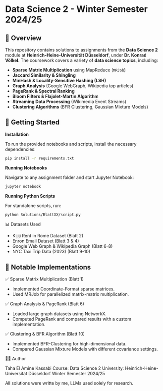 # Data Science 2 - Winter Semester 2024/25

## 📌 Overview
This repository contains solutions to assignments from the **Data Science 2** module at **Heinrich-Heine-Universität Düsseldorf**, under **Dr. Konrad Völkel**. The coursework covers a variety of **data science topics**, including:

- **Sparse Matrix Multiplication** using MapReduce (`MRJob`)
- **Jaccard Similarity & Shingling**
- **MinHash & Locality-Sensitive Hashing (LSH)**
- **Graph Analysis** (Google WebGraph, Wikipedia top articles)
- **PageRank & Spectral Ranking**
- **Bloom Filters & Flajolet-Martin Algorithm**
- **Streaming Data Processing** (Wikimedia Event Streams)
- **Clustering Algorithms** (BFR Clustering, Gaussian Mixture Models)

## 🚀 Getting Started

**Installation**

To run the provided notebooks and scripts, install the necessary dependencies:

```sh
pip install -r requirements.txt
```

**Running Notebooks**

Navigate to any assignment folder and start Jupyter Notebook:

```sh
jupyter notebook
```

**Running Python Scripts**

For standalone scripts, run:

```sh
python Solutions/BlattXX/script.py
```

📊 Datasets Used
-	Kijiji Rent in Rome Dataset (Blatt 2)
-	Enron Email Dataset (Blatt 3 & 4)
- 	Google Web Graph & Wikipedia Graph (Blatt 6-8)
- NYC Taxi Trip Data (2023) (Blatt 9-10)

## 📌 Notable Implementations

✅ Sparse Matrix Multiplication (Blatt 1)
-	Implemented Coordinate-Format sparse matrices.
-	Used MRJob for parallelized matrix-matrix multiplication.

✅ Graph Analysis & PageRank (Blatt 6)
-	Loaded large graph datasets using NetworkX.
-	Computed PageRank and compared results with a custom implementation.

✅ Clustering & BFR Algorithm (Blatt 10)
-	Implemented BFR-Clustering for high-dimensional data.
-	Compared Gaussian Mixture Models with different covariance settings.

👨‍💻 Author

Taha El Amine Kassabi
Course: Data Science 2
University: Heinrich-Heine-Universität Düsseldorf
Winter Semester 2024/25

All solutions were writte by me, LLMs used solely for research.
